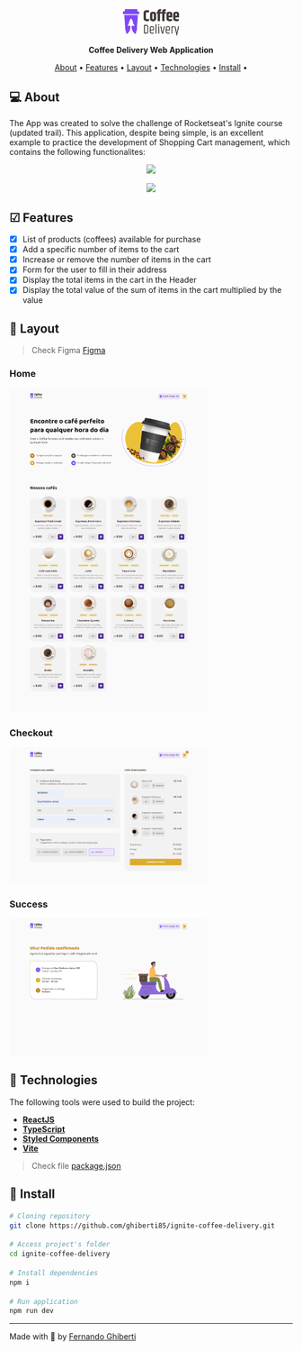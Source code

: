 <p align="center">
  <img width="20%" src="./src/assets/logo-coffee-delivery.svg" />
</p>

<p align="center">
    <strong>Coffee Delivery Web Application</strong>
</p>

<p align="center">
 <a href="#-about">About</a> •
 <a href="#-features">Features</a> • 
 <a href="#-layout">Layout</a> • 
 <a href="#-technologies">Technologies</a> • 
 <a href="#-install">Install</a> • 
</p>

## 💻 About

The App was created to solve the challenge of Rocketseat's Ignite course (updated trail). This application, despite being simple, is an excellent example to practice the development of Shopping Cart management, which contains the following functionalites:

<p align="center">
  <img src="src/assets/screenshots/home-capture.gif">
</p>

<p align="center">
  <img src="src/assets/screenshots/checkout-success-pages.gif">
</p>


## ☑ Features

- [x] List of products (coffees) available for purchase
- [x] Add a specific number of items to the cart
- [x] Increase or remove the number of items in the cart
- [x] Form for the user to fill in their address
- [x] Display the total items in the cart in the Header
- [x] Display the total value of the sum of items in the cart multiplied by the value

## 🎨 Layout

> Check Figma [Figma](https://www.figma.com/file/nQKy2XxgjHR4g0JZGUHcCC/Coffee-Delivery-%E2%80%A2-Desafio-React-(Copy)?type=design&node-id=222%3A824&mode=design&t=ecVLUijfiUtqwWNs-1)

### Home

<p align="left"> 
  <img src="src/assets/screenshots/screencapture-home.png" width="70%">
</p>

### Checkout

<p align="left">       
  <img src="src/assets/screenshots/screencapture-checkout.png" width="70%">
</p>

### Success

<p align="left"> 
  <img src="src/assets/screenshots/screencapture-success.png" width="70%">
</p>

## 🔨 Technologies

The following tools were used to build the project:

- **[ReactJS](https://reactjs.org/)**
- **[TypeScript](https://www.typescriptlang.org/)**
- **[Styled Components](https://styled-components.com/docs)**
- **[Vite](https://vitejs.dev/)**

> Check file [package.json](https://github.com/ghiberti85/ignite-coffee-delivery/blob/main/package.json)


## 🚀 Install

```bash
# Cloning repository
git clone https://github.com/ghiberti85/ignite-coffee-delivery.git

# Access project's folder
cd ignite-coffee-delivery

# Install dependencies
npm i

# Run application
npm run dev

```

---

Made with 💜 by [Fernando Ghiberti](https://github.com/ghiberti85)